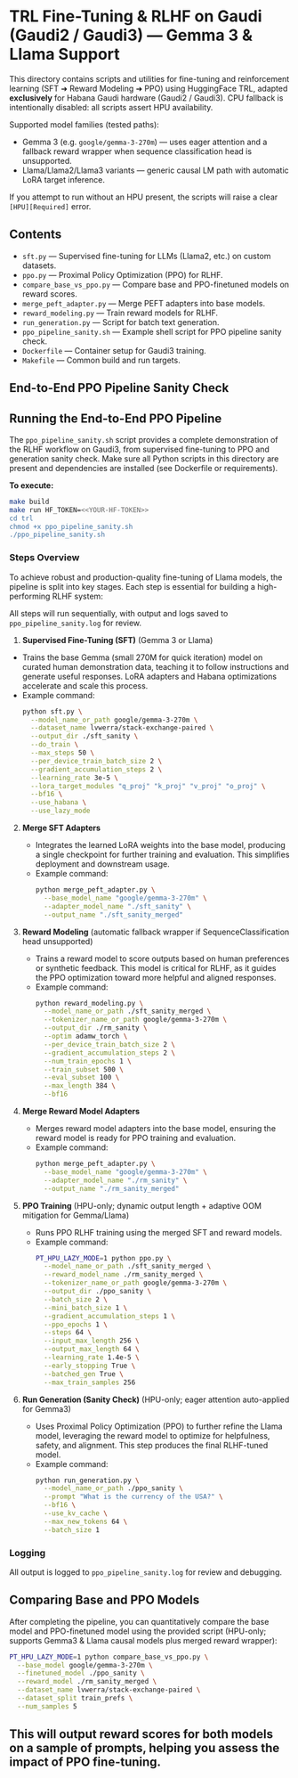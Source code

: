 # TRL Fine-Tuning & RLHF on Gaudi (Gaudi2 / Gaudi3) — Gemma 3 & Llama Support

This directory contains scripts and utilities for fine-tuning and reinforcement learning (SFT ➜ Reward Modeling ➜ PPO) using HuggingFace TRL, adapted **exclusively** for Habana Gaudi hardware (Gaudi2 / Gaudi3). CPU fallback is intentionally disabled: all scripts assert HPU availability.

Supported model families (tested paths):
* Gemma 3 (e.g. `google/gemma-3-270m`) — uses eager attention and a fallback reward wrapper when sequence classification head is unsupported.
* Llama/Llama2/Llama3 variants — generic causal LM path with automatic LoRA target inference.

If you attempt to run without an HPU present, the scripts will raise a clear `[HPU][Required]` error.

## Contents

- `sft.py` — Supervised fine-tuning for LLMs (Llama2, etc.) on custom datasets.
- `ppo.py` — Proximal Policy Optimization (PPO) for RLHF.
- `compare_base_vs_ppo.py` — Compare base and PPO-finetuned models on reward scores.
- `merge_peft_adapter.py` — Merge PEFT adapters into base models.
- `reward_modeling.py` — Train reward models for RLHF.
- `run_generation.py` — Script for batch text generation.
- `ppo_pipeline_sanity.sh` — Example shell script for PPO pipeline sanity check.
- `Dockerfile` — Container setup for Gaudi3 training.
- `Makefile` — Common build and run targets.

## End-to-End PPO Pipeline Sanity Check

## Running the End-to-End PPO Pipeline

The `ppo_pipeline_sanity.sh` script provides a complete demonstration of the RLHF workflow on Gaudi3, from supervised fine-tuning to PPO and generation sanity check. Make sure all Python scripts in this directory are present and dependencies are installed (see Dockerfile or requirements).

**To execute:**

```bash
make build
make run HF_TOKEN=<<YOUR-HF-TOKEN>>
cd trl
chmod +x ppo_pipeline_sanity.sh
./ppo_pipeline_sanity.sh
```

### Steps Overview

To achieve robust and production-quality fine-tuning of Llama models, the pipeline is split into key stages. Each step is essential for building a high-performing RLHF system:

All steps will run sequentially, with output and logs saved to `ppo_pipeline_sanity.log` for review.

1. **Supervised Fine-Tuning (SFT)** (Gemma 3 or Llama)
  - Trains the base Gemma (small 270M for quick iteration) model on curated human demonstration data, teaching it to follow instructions and generate useful responses. LoRA adapters and Habana optimizations accelerate and scale this process.
   - Example command:
     ```bash
     python sft.py \
       --model_name_or_path google/gemma-3-270m \
       --dataset_name lvwerra/stack-exchange-paired \
       --output_dir ./sft_sanity \
       --do_train \
       --max_steps 50 \
       --per_device_train_batch_size 2 \
       --gradient_accumulation_steps 2 \
       --learning_rate 3e-5 \
       --lora_target_modules "q_proj" "k_proj" "v_proj" "o_proj" \
       --bf16 \
       --use_habana \
       --use_lazy_mode
     ```

2. **Merge SFT Adapters**
   - Integrates the learned LoRA weights into the base model, producing a single checkpoint for further   training and evaluation. This simplifies deployment and downstream usage.
   - Example command:
     ```bash
     python merge_peft_adapter.py \
       --base_model_name "google/gemma-3-270m" \
       --adapter_model_name "./sft_sanity" \
       --output_name "./sft_sanity_merged"
     ```

3. **Reward Modeling** (automatic fallback wrapper if SequenceClassification head unsupported)
   - Trains a reward model to score outputs based on human preferences or synthetic feedback. This model is critical for RLHF, as it guides the PPO optimization toward more helpful and aligned responses.
   - Example command:
     ```bash
     python reward_modeling.py \
       --model_name_or_path ./sft_sanity_merged \
       --tokenizer_name_or_path google/gemma-3-270m \
       --output_dir ./rm_sanity \
       --optim adamw_torch \
       --per_device_train_batch_size 2 \
       --gradient_accumulation_steps 2 \
       --num_train_epochs 1 \
       --train_subset 500 \
       --eval_subset 100 \
       --max_length 384 \
       --bf16
     ```

4. **Merge Reward Model Adapters**
   - Merges reward model adapters into the base model, ensuring the reward model is ready for PPO training and evaluation.
   - Example command:
     ```bash
     python merge_peft_adapter.py \
       --base_model_name "google/gemma-3-270m" \
       --adapter_model_name "./rm_sanity" \
       --output_name "./rm_sanity_merged"
     ```

5. **PPO Training** (HPU-only; dynamic output length + adaptive OOM mitigation for Gemma/Llama)
   - Runs PPO RLHF training using the merged SFT and reward models.
   - Example command:
     ```bash
     PT_HPU_LAZY_MODE=1 python ppo.py \
       --model_name_or_path ./sft_sanity_merged \
       --reward_model_name ./rm_sanity_merged \
       --tokenizer_name_or_path google/gemma-3-270m \
       --output_dir ./ppo_sanity \
       --batch_size 2 \
       --mini_batch_size 1 \
       --gradient_accumulation_steps 1 \
       --ppo_epochs 1 \
       --steps 64 \
       --input_max_length 256 \
       --output_max_length 64 \
       --learning_rate 1.4e-5 \
       --early_stopping True \
       --batched_gen True \
       --max_train_samples 256
     ```

6. **Run Generation (Sanity Check)** (HPU-only; eager attention auto-applied for Gemma3)
   - Uses Proximal Policy Optimization (PPO) to further refine the Llama model, leveraging the reward model to optimize for helpfulness, safety, and alignment. This step produces the final RLHF-tuned model.
   - Example command:
     ```bash
     python run_generation.py \
       --model_name_or_path ./ppo_sanity \
       --prompt "What is the currency of the USA?" \
       --bf16 \
       --use_kv_cache \
       --max_new_tokens 64 \
       --batch_size 1
     ```

### Logging

All output is logged to `ppo_pipeline_sanity.log` for review and debugging.



## Comparing Base and PPO Models

After completing the pipeline, you can quantitatively compare the base model and PPO-finetuned model using the provided script (HPU-only; supports Gemma3 & Llama causal models plus merged reward wrapper):

```bash
PT_HPU_LAZY_MODE=1 python compare_base_vs_ppo.py \
  --base_model google/gemma-3-270m \
  --finetuned_model ./ppo_sanity \
  --reward_model ./rm_sanity_merged \
  --dataset_name lvwerra/stack-exchange-paired \
  --dataset_split train_prefs \
  --num_samples 5
```

This will output reward scores for both models on a sample of prompts, helping you assess the impact of PPO fine-tuning.
---
